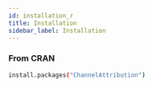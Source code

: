 ```yaml
---
id: installation_r
title: Installation
sidebar_label: Installation
---
```


### From CRAN

```bash
install.packages("ChannelAttribution")
```
